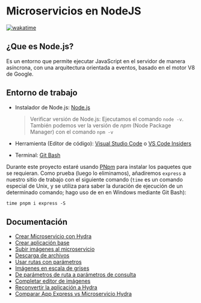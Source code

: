 # Microservicios en NodeJS

[![wakatime](https://wakatime.com/badge/user/8ef73281-6d0a-4758-af11-fd880ca3009c/project/307f6dc8-e661-46af-a419-6e7282faaa30.svg)](https://wakatime.com/badge/user/8ef73281-6d0a-4758-af11-fd880ca3009c/project/307f6dc8-e661-46af-a419-6e7282faaa30)

## ¿Que es Node.js?

Es un entorno que permite ejecutar JavaScript en el servidor de manera asíncrona, con una arquitectura orientada a eventos, basado en el motor V8 de Google.

## Entorno de trabajo

- Instalador de Node.js: [Node.js](https://nodejs.org/es/)
  
  > Verificar versión de Node.js: Ejecutamos el comando `node -v`. También podemos ver la versión de *npm* (Node Package Manager) con el comando `npm -v`

- Herramienta (Editor de código): [Visual Studio Code](https://code.visualstudio.com/) o [VS Code Insiders](https://code.visualstudio.com/insiders/)
- Terminal: [Git Bash](https://git-scm.com/downloads)

Durante este proyecto estaré usando [PNpm](https://pnpm.io/es/) para instalar los paquetes que se requieran. Como prueba (luego lo eliminamos), añadiremos `express` a nuestro sitio de trabajo con el siguiente comando (`time` es un comando especial de Unix, y se utiliza para saber la duración de ejecución de un determinado comando; hago uso de en en Windows mediante Git Bash):

```txt
time pnpm i express -S 
```

## Documentación

- [Crear Microservicio con Hydra](DOC/01_Crear_Microservicio_con_Hydra.md)
- [Crear aplicación base](DOC/02_Crear_Aplicacion_Base.md)
- [Subir imágenes al microservicio](DOC/03_Subir_imagenes_al_microservicio.md)
- [Descarga de archivos](DOC/04_Descarga_Archivos.md)
- [Usar rutas con parámetros](DOC/05_Usar_Rutas_Parametros.md)
- [Imágenes en escala de grises](DOC/06_Imagenes_escala_grises.md)
- [De parámetros de ruta a parámetros de consulta](DOC/07_De_parametros_de_ruta_a_parametros_de_consulta.md)
- [Completar editor de imágenes](DOC/08_Completar_editor_imagenes.md)
- [Reconvertir la aplicación a Hydra](DOC/09_Reconvertir_aplicacion_a_Hydra.md)
- [Comparar App Express vs Microservicio Hydra](DOC/10_Comprar_App_Express_vs_Microservicio_Hydra.md)
